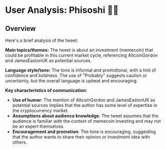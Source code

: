 # User Analysis: Phisoshi 🧙🏼

## Overview

Here's a brief analysis of the tweet:

**Main topics/themes:**
The tweet is about an investment (memecoin) that could be profitable in this current market cycle, referencing AltcoinGordon and JamesEastonUK as potential sources.

**Language style/tone:**
The tone is informal and promotional, with a hint of confidence and boldness. The use of "Probably" suggests caution or uncertainty, but the overall language is upbeat and encouraging.

**Key characteristics of communication:**

* **Use of humor**: The mention of AltcoinGordon and JamesEastonUK as potential sources implies that the author has some level of expertise in the cryptocurrency market.
* **Assumptions about audience knowledge**: The tweet assumes that the audience is familiar with the context of memecoin investing and may not be an expert themselves.
* **Encouragement and promotion**: The tone is encouraging, suggesting that the author wants to share their opinion or investment idea with others.